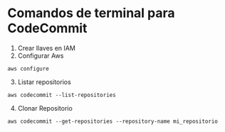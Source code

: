 # Comandos de terminal para CodeCommit

1. Crear llaves en IAM
2. Configurar Aws
```
aws configure
```
3. Listar repositorios
```
aws codecommit --list-repositories
```
4. Clonar Repositorio
```
aws codecommit --get-repositories --repository-name mi_repositorio
```

